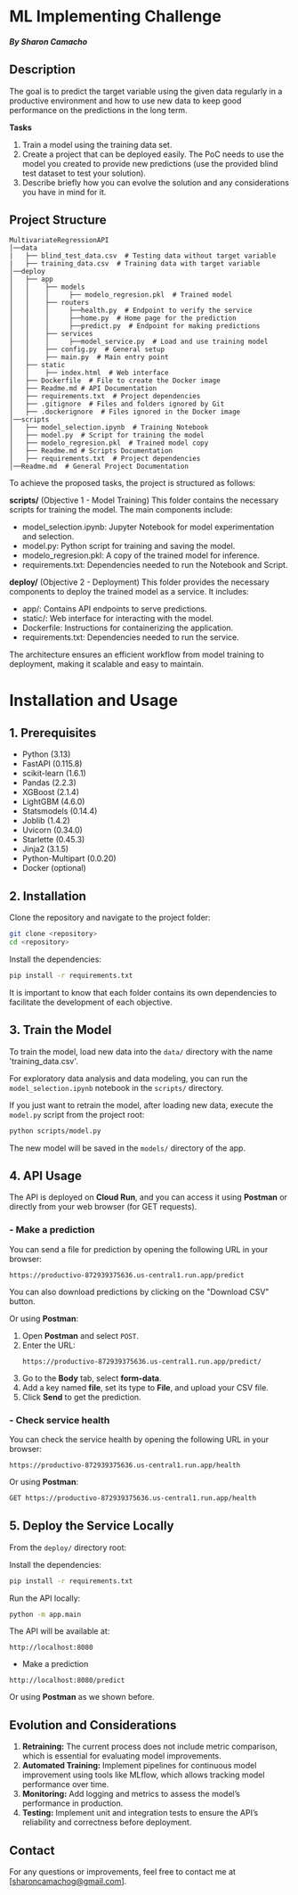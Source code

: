 # ML Implementing Challenge
##### By Sharon Camacho

## Description

The goal is to predict the target variable using the given data regularly in a productive environment and how to use new data to keep good performance on the predictions in the long term.

**Tasks**
1. Train a model using the training data set.
2. Create a project that can be deployed easily. The PoC needs to use the model you created to provide new predictions (use the provided blind test dataset to test your solution).
3. Describe briefly how you can evolve the solution and any considerations you have in mind for it.

## Project Structure
```
MultivariateRegressionAPI
│──data  
|   ├── blind_test_data.csv  # Testing data without target variable  
|   ├── training_data.csv  # Training data with target variable
│──deploy  
│   ├── app  
│   │    ├── models  
│   │    │     ├── modelo_regresion.pkl  # Trained model
│   │    ├── routers  
│   │    │     ├──health.py  # Endpoint to verify the service
│   │    │     ├──home.py  # Home page for the prediction
│   │    │     ├──predict.py  # Endpoint for making predictions
│   │    ├── services  
│   │    │     ├──model_service.py  # Load and use training model
│   │    ├── config.py  # General setup
│   │    ├── main.py  # Main entry point
│   ├── static  
│   │    ├── index.html  # Web interface  
│   ├── Dockerfile  # File to create the Docker image
│   ├── Readme.md # API Documentation
│   ├── requirements.txt  # Project dependencies  
│   ├── .gitignore  # Files and folders ignored by Git
│   ├── .dockerignore  # Files ignored in the Docker image
│──scripts  
│   ├── model_selection.ipynb  # Training Notebook
│   ├── model.py  # Script for training the model
│   ├── modelo_regresion.pkl  # Trained model copy
│   ├── Readme.md # Scripts Documentation
│   ├── requirements.txt  # Project dependencies  
│──Readme.md  # General Project Documentation  
```

To achieve the proposed tasks, the project is structured as follows:

**scripts/** (Objective 1 - Model Training)
This folder contains the necessary scripts for training the model. The main components include:
- model_selection.ipynb: Jupyter Notebook for model experimentation and selection.
- model.py: Python script for training and saving the model.
- modelo_regresion.pkl: A copy of the trained model for inference.
- requirements.txt: Dependencies needed to run the Notebook and Script.

**deploy/** (Objective 2 - Deployment)
This folder provides the necessary components to deploy the trained model as a service. It includes:
- app/: Contains API endpoints to serve predictions.
- static/: Web interface for interacting with the model.
- Dockerfile: Instructions for containerizing the application.
- requirements.txt: Dependencies needed to run the service.

The architecture ensures an efficient workflow from model training to deployment, making it scalable and easy to maintain.

# Installation and Usage

## 1. Prerequisites

- Python (3.13)
- FastAPI (0.115.8)
- scikit-learn (1.6.1)
- Pandas (2.2.3)
- XGBoost (2.1.4)
- LightGBM (4.6.0)
- Statsmodels (0.14.4)
- Joblib (1.4.2)
- Uvicorn (0.34.0)
- Starlette (0.45.3)
- Jinja2 (3.1.5)
- Python-Multipart (0.0.20)
- Docker (optional)

## 2. Installation

Clone the repository and navigate to the project folder:

```bash
git clone <repository>
cd <repository>
```

Install the dependencies:

```bash
pip install -r requirements.txt
```

It is important to know that each folder contains its own dependencies to facilitate the development of each objective.

## 3. Train the Model

To train the model, load new data into the `data/` directory with the name 'training_data.csv'.

For exploratory data analysis and data modeling, you can run the `model_selection.ipynb` notebook in the `scripts/` directory.

If you just want to retrain the model, after loading new data, execute the `model.py` script from the project root:

```bash
python scripts/model.py
```

The new model will be saved in the `models/` directory of the app.

## 4. API Usage  

The API is deployed on **Cloud Run**, and you can access it using **Postman** or directly from your web browser (for GET requests).  

### - Make a prediction  
You can send a file for prediction by opening the following URL in your browser:
```
https://productivo-872939375636.us-central1.run.app/predict
```
You can also download predictions by clicking on the "Download CSV" button.

Or using **Postman**:  
1. Open **Postman** and select `POST`.  
2. Enter the URL:  
   ```
   https://productivo-872939375636.us-central1.run.app/predict/
   ```
3. Go to the **Body** tab, select **form-data**.  
4. Add a key named **file**, set its type to **File**, and upload your CSV file.  
5. Click **Send** to get the prediction.  

### - Check service health  
You can check the service health by opening the following URL in your browser:  
```
https://productivo-872939375636.us-central1.run.app/health
```
Or using **Postman**:  
```bash
GET https://productivo-872939375636.us-central1.run.app/health
```

## 5. Deploy the Service Locally

From the `deploy/` directory root:

Install the dependencies:

```bash
pip install -r requirements.txt
```

Run the API locally:

```bash
python -m app.main
```

The API will be available at:
```
http://localhost:8080
```

- Make a prediction  
```
http://localhost:8080/predict
```

Or using **Postman** as we shown before.

## Evolution and Considerations

1. **Retraining:** The current process does not include metric comparison, which is essential for evaluating model improvements.
2. **Automated Training:** Implement pipelines for continuous model improvement using tools like MLflow, which allows tracking model performance over time.
3. **Monitoring:** Add logging and metrics to assess the model’s performance in production.
4. **Testing:** Implement unit and integration tests to ensure the API’s reliability and correctness before deployment.

## Contact

For any questions or improvements, feel free to contact me at [sharoncamachog@gmail.com].
